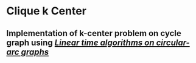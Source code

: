# Clique k Center

## Implementation of k-center problem on cycle graph using [_Linear time algorithms on circular-arc graphs_](https://www.sciencedirect.com/science/article/abs/pii/002001909190165E?via%3Dihub)
